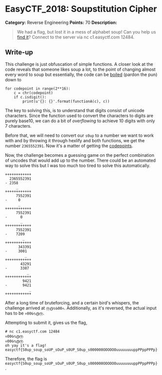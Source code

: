 # EasyCTF_2018: Soupstitution Cipher

**Category:** Reverse Engineering
**Points:** 70
**Description:**

>We had a flag, but lost it in a mess of alphabet soup! Can you help us [find it](soupstituted.py)?
Connect to the server via nc c1.easyctf.com 12484.

## Write-up
This challenge is just obfuscation of simple functions. A closer look at the code reveals that someone likes soup a lot, to the point of changing almost every word to soup but essentially, the code can be [boiled](boiled.py) (pardon the pun) down to

    for codepoint in range(2**16):
        c = chr(codepoint)
        if c.isdigit():
            print(u'{}: {}'.format(functionA(c), c))

The key to solving this, is to understand that digits consist of unicode characters. Since the function used to convert the characters to digits are purely base10, we can do a bit of _overflowing_ to achieve 10 digits with only 7 characters.

Before that, we will need to convert our `s0up` to a number we want to work with and by throwing it through hexlify and both functions, we get the number `2365552391`. Now it's a matter of getting the [codepoints](codepoints.txt).

Now, the challenge becomes a guessing game on the perfect combination of uncodes that would add up to the number. There could be an automated way to solve this but I was too much too tired to solve this automatically.

    ++++++++++++
      2365552391
    - 2358
         _
    ++++++++++++
         7552391
    -     0
          _
    ++++++++++++
         7552391
    -      0
           _
    ++++++++++++
         7552391
    -    7209
            _
    ++++++++++++
          343391
    -     3001
             _
    ++++++++++++
           43291
    -      3387
              _
    ++++++++++++
            9421 
    -       9421
               _
    ++++++++++++

 After a long time of bruteforcing, and a certain bird's whispers, the challenge arrived at `⓽൫௩᱙00०`. Additionally, as it's reversed, the actual input has to be `०00᱙௩൫⓽`.

Attempting to submit it, gives us the flag,

    # nc c1.easyctf.com 12484
    ०00᱙௩൫⓽
    ०00᱙௩൫⓽
    oh yay it's a flag! easyctf{S0up_soup_soUP_sOuP_s0UP_S0up_s000000OOOOOOuuuuuuuuppPPppPPPp}

Therefore, the flag is `easyctf{S0up_soup_soUP_sOuP_s0UP_S0up_s000000OOOOOOuuuuuuuuppPPppPPPp}`.
